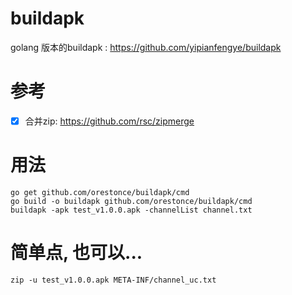 # buildapk
 golang 版本的buildapk : https://github.com/yipianfengye/buildapk
# 参考
* [x] 合并zip: https://github.com/rsc/zipmerge
# 用法
````
go get github.com/orestonce/buildapk/cmd
go build -o buildapk github.com/orestonce/buildapk/cmd
buildapk -apk test_v1.0.0.apk -channelList channel.txt
````
# 简单点, 也可以...
````
zip -u test_v1.0.0.apk META-INF/channel_uc.txt
````

